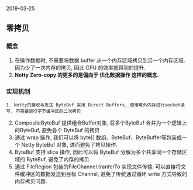 2019-03-25

## 零拷贝

### 概念
1. 在操作数据时, 不需要将数据 buffer 从一个内存区域拷贝到另一个内存区域. 因为少了一次内存的拷贝, 因此 CPU 的效率就得到的提升.
2. **Netty  Zero-copy 的更多的是偏向于 优化数据操作 这样的概念.**

### 实现机制
    1. Netty的接收与发送 ByteBuf 采用 Direct Buffers, 使用堆外内存进行socket读写, 不需要进行字节缓冲区的二次拷贝
2. CompositeByteBuf 提供组合Buffer对象, 将多个ByteBuf 合并为一个逻辑上的ByteBuf, 避免各个 ByteBuf 的拷贝 
3. 通过 wrap 操作, 我们可以将 byte[] 数组、ByteBuf、ByteBuffer等包装成一个 Netty ByteBuf 对象, 进而避免了拷贝操作.
4. ByteBuf 支持 slice 操作, 因此可以将 ByteBuf 分解为多个共享同一个存储区域的 ByteBuf, 避免了内存的拷贝.
3. 通过 FileRegion 包装的FileChannel.tranferTo 实现文件传输, 可以直接将文件缓冲区的数据发送到目标 Channel, 
    避免了传统通过循环 write 方式导致的内存拷贝问题.
    